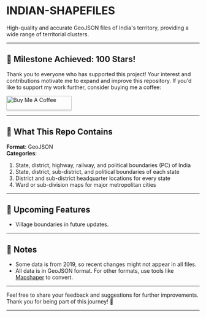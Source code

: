 # INDIAN-SHAPEFILES  
High-quality and accurate GeoJSON files of India's territory, providing a wide range of territorial clusters.

---

## 🎉 Milestone Achieved: 100 Stars!  
Thank you to everyone who has supported this project! Your interest and contributions motivate me to expand and improve this repository. If you'd like to support my work further, consider buying me a coffee:

<a href="https://www.buymeacoffee.com/akuladatta" target="_blank"><img src="https://www.buymeacoffee.com/assets/img/custom_images/orange_img.png" alt="Buy Me A Coffee" style="height: 37px !important;width: 170px !important;box-shadow: 0px 3px 2px 0px rgba(190, 190, 190, 0.5) !important;-webkit-box-shadow: 0px 3px 2px 0px rgba(190, 190, 190, 0.5) !important;" ></a>

---

## 📂 What This Repo Contains  
**Format**: GeoJSON  
**Categories**:  
1. State, district, highway, railway, and political boundaries (PC) of India  
2. State, district, sub-district, and political boundaries of each state  
3. District and sub-district headquarter locations for every state  
4. Ward or sub-division maps for major metropolitan cities  

---

## 🚀 Upcoming Features  
- Village boundaries in future updates.  

---

## 📝 Notes  
- Some data is from 2019, so recent changes might not appear in all files.  
- All data is in GeoJSON format. For other formats, use tools like [Mapshaper](https://mapshaper.org/) to convert.  

---

Feel free to share your feedback and suggestions for further improvements. Thank you for being part of this journey! 🌟  

--- 
